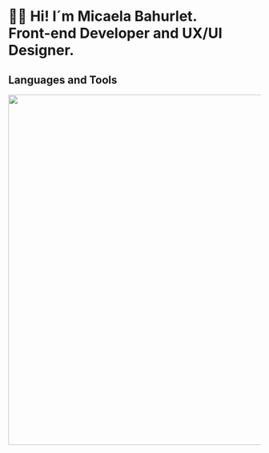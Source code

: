 <h1 align="start">👋🏽 Hi! I´m Micaela Bahurlet. <br /> Front-end Developer and UX/UI Designer. </h1> 


<!--Languages and Tools Section-->       
<h2 align="start">Languages and Tools</h2> 
<p align="start">
<img width="700px"  src="https://skillicons.dev/icons?i=html,css,js,bootstrap,react,vite,nodejs,express,mongo,git,github,vscode,figma,PS,perline=5"  />
</p>
<br />
